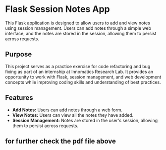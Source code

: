 # Flask Session Notes App

This Flask application is designed to allow users to add and view notes using session management. Users can add notes through a simple web interface, and the notes are stored in the session, allowing them to persist across requests.

## Purpose

This project serves as a practice exercise for code refactoring and bug fixing as part of an internship at Innomatics Research Lab. It provides an opportunity to work with Flask, session management, and web development concepts while improving coding skills and understanding of best practices.

## Features

- **Add Notes:** Users can add notes through a web form.
- **View Notes:** Users can view all the notes they have added.
- **Session Management:** Notes are stored in the user's session, allowing them to persist across requests.
 ## for further check the pdf file above 
